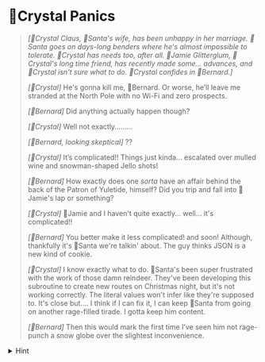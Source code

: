 # 💋Crystal Panics

> _[💋Crystal Claus, 🎅Santa's wife, has been unhappy in her marriage. 🎅Santa goes on days-long benders where he's almost impossible to tolerate. 💋Crystal has needs too, after all. 🪩Jamie Glitterglum, 💋Crystal's long time friend, has recently made some... advances, and 💋Crystal isn't sure what to do. 💋Crystal confides in 🎩Bernard.]_
>
> _[💋Crystal]_ He's gonna kill me, 🎩Bernard. Or worse, he’ll leave me stranded at the North Pole with no Wi-Fi and zero prospects.
>
> _[🎩Bernard]_ Did anything actually happen though?
>
> _[💋Crystal]_ Well not exactly.........
>
> _[🎩Bernard, looking skeptical]_ ??
>
> _[💋Crystal]_ It’s complicated!! Things just kinda... escalated over mulled wine and snowman-shaped Jello shots!
>
> _[🎩Bernard]_ How exactly does one _sorta_ have an affair behind the back of the Patron of Yuletide, himself? Did you trip and fall into 🪩Jamie's lap or something?
>
> _[💋Crystal]_ 🪩Jamie and I haven't quite exactly... well... it's complicated!!
>
> _[🎩Bernard]_ You better make it less complicated! and soon! Although, thankfully it's 🎅Santa we're talkin' about. The guy thinks JSON is a new kind of cookie.
>
> _[💋Crystal]_ I know exactly what to do. 🎅Santa's been super frustrated with the work of those damn reindeer. They've been developing this subroutine to create new routes on Christmas night, but it's not working correctly. The literal values won't infer like they're supposed to. It's close but.... I think if I can fix it, I can keep 🎅Santa from going on another rage-filled tirade. I gotta keep him content.
>
> _[🎩Bernard]_ Then this would mark the first time I’ve seen him not rage-punch a snow globe over the slightest inconvenience.

<details>
  <summary>Hint</summary>

How can you get TypeScript to automatically infer a more narrow type?

</details>
